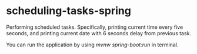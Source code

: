 # scheduling-tasks-spring
Performing scheduled tasks. Specifically, printing current time every five seconds, and printing current date with 6 seconds delay from previous task. 

You can run the application by using *mvnw spring-boot:run* in terminal. 

